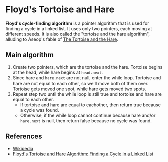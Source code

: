 # Floyd's Tortoise and Hare
**Floyd's cycle-finding algorithm** is a pointer algorithm that is used for finding a cycle in a linked list. It uses only two pointers, each moving at different speeds. It is also called the "tortoise and the hare algorithm", alluding to Aseop's fable of [The Tortoise and the Hare](https://en.wikipedia.org/wiki/The_Tortoise_and_the_Hare).

## Main algorithm
1. Create two pointers, which are the tortoise and the hare. Tortoise begins at the head, while hare begins at `head.next`.
2. Since hare and `hare.next` are not null, enter the while loop. Tortoise and hare are not equal to each other, so we'll move both of them over. Tortoise gets moved one spot, while hare gets moved two spots.
3. Repeat step two until the while loop is still true and tortoise and hare are equal to each other.
    * If tortoise and hare are equal to eachother, then return true because a cycle was found.
    * Otherwise, if the while loop cannot continue because hare and/or `hare.next` is null, then return false because no cycle was found.

## References
* [Wikipedia](https://en.wikipedia.org/wiki/Cycle_detection#Floyd's_Tortoise_and_Hare)
* [Floyd's Tortoise and Hare Algorithm: Finding a Cycle in a Linked List](https://dev.to/alisabaj/floyd-s-tortoise-and-hare-algorithm-finding-a-cycle-in-a-linked-list-39af)
